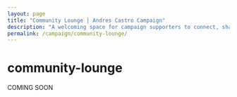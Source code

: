 ```yaml
---
layout: page
title: "Community Lounge | Andres Castro Campaign"
description: "A welcoming space for campaign supporters to connect, share ideas, and collaborate on building progressive change in our community."
permalink: /campaign/community-lounge/
---
```


# community-lounge
COMING SOON